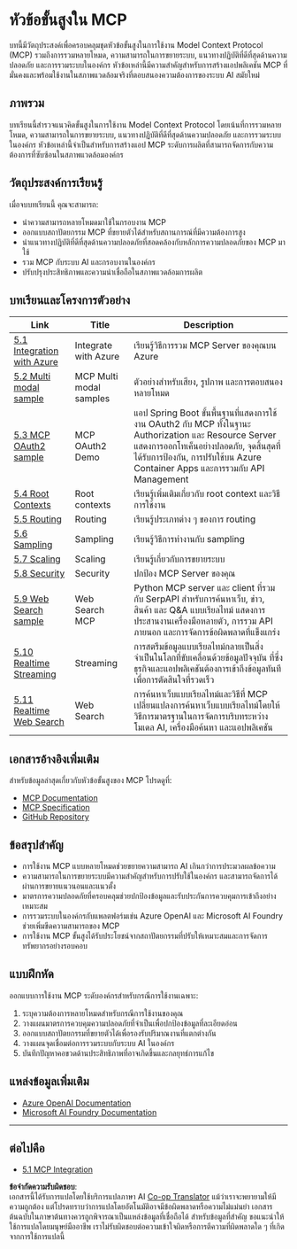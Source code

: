 <!--
CO_OP_TRANSLATOR_METADATA:
{
  "original_hash": "b1cffc51b82049ac3d5e88db0ff4a0a1",
  "translation_date": "2025-06-12T23:56:58+00:00",
  "source_file": "05-AdvancedTopics/README.md",
  "language_code": "th"
}
-->
# หัวข้อขั้นสูงใน MCP

บทนี้มีวัตถุประสงค์เพื่อครอบคลุมชุดหัวข้อขั้นสูงในการใช้งาน Model Context Protocol (MCP) รวมถึงการรวมหลายโหมด, ความสามารถในการขยายระบบ, แนวทางปฏิบัติที่ดีที่สุดด้านความปลอดภัย และการรวมระบบในองค์กร หัวข้อเหล่านี้มีความสำคัญสำหรับการสร้างแอปพลิเคชัน MCP ที่มั่นคงและพร้อมใช้งานในสภาพแวดล้อมจริงที่ตอบสนองความต้องการของระบบ AI สมัยใหม่

## ภาพรวม

บทเรียนนี้สำรวจแนวคิดขั้นสูงในการใช้งาน Model Context Protocol โดยเน้นที่การรวมหลายโหมด, ความสามารถในการขยายระบบ, แนวทางปฏิบัติที่ดีที่สุดด้านความปลอดภัย และการรวมระบบในองค์กร หัวข้อเหล่านี้จำเป็นสำหรับการสร้างแอป MCP ระดับการผลิตที่สามารถจัดการกับความต้องการที่ซับซ้อนในสภาพแวดล้อมองค์กร

## วัตถุประสงค์การเรียนรู้

เมื่อจบบทเรียนนี้ คุณจะสามารถ:

- นำความสามารถหลายโหมดมาใช้ในกรอบงาน MCP
- ออกแบบสถาปัตยกรรม MCP ที่ขยายตัวได้สำหรับสถานการณ์ที่มีความต้องการสูง
- นำแนวทางปฏิบัติที่ดีที่สุดด้านความปลอดภัยที่สอดคล้องกับหลักการความปลอดภัยของ MCP มาใช้
- รวม MCP กับระบบ AI และกรอบงานในองค์กร
- ปรับปรุงประสิทธิภาพและความน่าเชื่อถือในสภาพแวดล้อมการผลิต

## บทเรียนและโครงการตัวอย่าง

| Link | Title | Description |
|------|-------|-------------|
| [5.1 Integration with Azure](./mcp-integration/README.md) | Integrate with Azure | เรียนรู้วิธีการรวม MCP Server ของคุณบน Azure |
| [5.2 Multi modal sample](./mcp-multi-modality/README.md) | MCP Multi modal samples  | ตัวอย่างสำหรับเสียง, รูปภาพ และการตอบสนองหลายโหมด |
| [5.3 MCP OAuth2 sample](../../../05-AdvancedTopics/mcp-oauth2-demo) | MCP OAuth2 Demo | แอป Spring Boot ขั้นพื้นฐานที่แสดงการใช้งาน OAuth2 กับ MCP ทั้งในฐานะ Authorization และ Resource Server แสดงการออกโทเค็นอย่างปลอดภัย, จุดสิ้นสุดที่ได้รับการป้องกัน, การปรับใช้บน Azure Container Apps และการรวมกับ API Management |
| [5.4 Root Contexts](./mcp-root-contexts/README.md) | Root contexts  | เรียนรู้เพิ่มเติมเกี่ยวกับ root context และวิธีการใช้งาน |
| [5.5 Routing](./mcp-routing/README.md) | Routing | เรียนรู้ประเภทต่าง ๆ ของการ routing |
| [5.6 Sampling](./mcp-sampling/README.md) | Sampling | เรียนรู้วิธีการทำงานกับ sampling |
| [5.7 Scaling](./mcp-scaling/README.md) | Scaling  | เรียนรู้เกี่ยวกับการขยายระบบ |
| [5.8 Security](./mcp-security/README.md) | Security  | ปกป้อง MCP Server ของคุณ |
| [5.9 Web Search sample](./web-search-mcp/README.md) | Web Search MCP | Python MCP server และ client ที่รวมกับ SerpAPI สำหรับการค้นหาเว็บ, ข่าว, สินค้า และ Q&A แบบเรียลไทม์ แสดงการประสานงานเครื่องมือหลายตัว, การรวม API ภายนอก และการจัดการข้อผิดพลาดที่แข็งแกร่ง |
| [5.10 Realtime Streaming](./mcp-realtimestreaming/README.md) | Streaming  | การสตรีมข้อมูลแบบเรียลไทม์กลายเป็นสิ่งจำเป็นในโลกที่ขับเคลื่อนด้วยข้อมูลปัจจุบัน ที่ซึ่งธุรกิจและแอปพลิเคชันต้องการเข้าถึงข้อมูลทันทีเพื่อการตัดสินใจที่รวดเร็ว |
| [5.11 Realtime Web Search](./mcp-realtimesearch/README.md) | Web Search | การค้นหาเว็บแบบเรียลไทม์และวิธีที่ MCP เปลี่ยนแปลงการค้นหาเว็บแบบเรียลไทม์โดยให้วิธีการมาตรฐานในการจัดการบริบทระหว่างโมเดล AI, เครื่องมือค้นหา และแอปพลิเคชัน |

## เอกสารอ้างอิงเพิ่มเติม

สำหรับข้อมูลล่าสุดเกี่ยวกับหัวข้อขั้นสูงของ MCP โปรดดูที่:
- [MCP Documentation](https://modelcontextprotocol.io/)
- [MCP Specification](https://spec.modelcontextprotocol.io/)
- [GitHub Repository](https://github.com/modelcontextprotocol)

## ข้อสรุปสำคัญ

- การใช้งาน MCP แบบหลายโหมดช่วยขยายความสามารถ AI เกินกว่าการประมวลผลข้อความ
- ความสามารถในการขยายระบบมีความสำคัญสำหรับการปรับใช้ในองค์กร และสามารถจัดการได้ผ่านการขยายแนวนอนและแนวตั้ง
- มาตรการความปลอดภัยที่ครอบคลุมช่วยปกป้องข้อมูลและรับประกันการควบคุมการเข้าถึงอย่างเหมาะสม
- การรวมระบบในองค์กรกับแพลตฟอร์มเช่น Azure OpenAI และ Microsoft AI Foundry ช่วยเพิ่มขีดความสามารถของ MCP
- การใช้งาน MCP ขั้นสูงได้รับประโยชน์จากสถาปัตยกรรมที่ปรับให้เหมาะสมและการจัดการทรัพยากรอย่างรอบคอบ

## แบบฝึกหัด

ออกแบบการใช้งาน MCP ระดับองค์กรสำหรับกรณีการใช้งานเฉพาะ:

1. ระบุความต้องการหลายโหมดสำหรับกรณีการใช้งานของคุณ
2. วางแผนมาตรการควบคุมความปลอดภัยที่จำเป็นเพื่อปกป้องข้อมูลที่ละเอียดอ่อน
3. ออกแบบสถาปัตยกรรมที่ขยายตัวได้เพื่อรองรับปริมาณงานที่แตกต่างกัน
4. วางแผนจุดเชื่อมต่อการรวมระบบกับระบบ AI ในองค์กร
5. บันทึกปัญหาคอขวดด้านประสิทธิภาพที่อาจเกิดขึ้นและกลยุทธ์การแก้ไข

## แหล่งข้อมูลเพิ่มเติม

- [Azure OpenAI Documentation](https://learn.microsoft.com/en-us/azure/ai-services/openai/)
- [Microsoft AI Foundry Documentation](https://learn.microsoft.com/en-us/ai-services/)

---

## ต่อไปคือ

- [5.1 MCP Integration](./mcp-integration/README.md)

**ข้อจำกัดความรับผิดชอบ**:  
เอกสารนี้ได้รับการแปลโดยใช้บริการแปลภาษา AI [Co-op Translator](https://github.com/Azure/co-op-translator) แม้ว่าเราจะพยายามให้มีความถูกต้อง แต่โปรดทราบว่าการแปลโดยอัตโนมัติอาจมีข้อผิดพลาดหรือความไม่แม่นยำ เอกสารต้นฉบับในภาษาต้นทางควรถูกพิจารณาเป็นแหล่งข้อมูลที่เชื่อถือได้ สำหรับข้อมูลที่สำคัญ ขอแนะนำให้ใช้การแปลโดยมนุษย์มืออาชีพ เราไม่รับผิดชอบต่อความเข้าใจผิดหรือการตีความที่ผิดพลาดใด ๆ ที่เกิดจากการใช้การแปลนี้